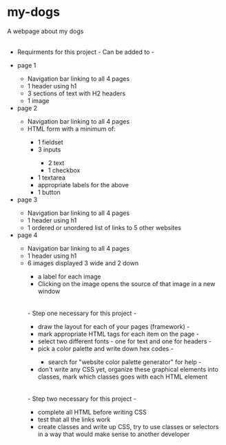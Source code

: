 # my-dogs
A webpage about my dogs
<br><br>
- Requirments for this project - Can be added to -
<ul>
    <li>page 1</li>
    <ul>
        <li>Navigation bar linking to all 4 pages</li>
        <li>1 header using h1</li>
        <li>3 sections of text with H2 headers</li>
        <li>1 image</li>
    </ul>
    <li>page 2</li>
    <ul>
        <li>Navigation bar linking to all 4 pages</li>
        <li>HTML form with a minimum of:</li>
        <ul>
            <li>1 fieldset</li>
            <li>3 inputs</li>
            <ul>
                <li>2 text</li>
                <li>1 checkbox</li>
            </ul>
            <li>1 textarea</li>
            <li>appropriate labels for the above</li>
            <li>1 button</li>
        </ul>
    </ul>
    <li>page 3</li>
    <ul>
        <li>Navigation bar linking to all 4 pages</li>
        <li>1 header using h1</li>
        <li>1 ordered or unordered list of links to 5 other websites</li>
    </ul>
    <li>page 4</li>
    <ul>
        <li>Navigation bar linking to all 4 pages</li>
        <li>1 header using h1</li>
        <li>6 images displayed 3 wide and 2 down</li>
        <ul>
            <li>a label for each image</li>
            <li>Clicking on the image opens the source of that image in a new window</li>
</ul>
<br><br>
- Step one necessary for this project -
<ul>
    <li>draw the layout for each of your pages (framework)  -   </li>
    <li>mark appropriate HTML tags for each item on the page    -   </li>
    <li>select two different fonts - one for text and one for headers   -   </li>
    <li>pick a color palette and write down hex codes   -   </li>
    <ul>
        <li>search for "website color palette generator" for help   -   </li>
    </ul>
    <li>don't write any CSS yet, organize these graphical elements into classes, mark which classes goes with each HTML element</li>
</ul>
<br><br>
- Step two necessary for this project -
<ul>
    <li>complete all HTML before writing CSS</li>
    <li>test that all the links work</li>
    <li>create classes and write up CSS, try to use classes or selectors in a way that would make sense to another developer</li>
</ul>
